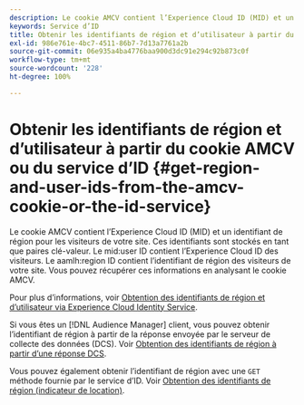 ```yaml
---
description: Le cookie AMCV contient l’Experience Cloud ID (MID) et un identifiant de région pour les visiteurs de votre site. Ces identifiants sont stockés en tant que paires clé-valeur. Le mid user ID contient l’Experience Cloud ID des visiteurs. Le aamlh region ID contient l’identifiant de région des visiteurs de votre site. Vous pouvez récupérer ces informations en analysant le cookie AMCV.
keywords: Service d’ID
title: Obtenir les identifiants de région et d’utilisateur à partir du cookie AMCV ou du service d’ID
exl-id: 986e761e-4bc7-4511-86b7-7d13a7761a2b
source-git-commit: 06e935a4ba4776baa900d3dc91e294c92b873c0f
workflow-type: tm+mt
source-wordcount: '228'
ht-degree: 100%

---
```


# Obtenir les identifiants de région et d’utilisateur à partir du cookie AMCV ou du service d’ID {#get-region-and-user-ids-from-the-amcv-cookie-or-the-id-service}

Le cookie AMCV contient l’Experience Cloud ID (MID) et un identifiant de région pour les visiteurs de votre site. Ces identifiants sont stockés en tant que paires clé-valeur. Le mid:user ID contient l’Experience Cloud ID des visiteurs. Le aamlh:region ID contient l’identifiant de région des visiteurs de votre site. Vous pouvez récupérer ces informations en analysant le cookie AMCV.

Pour plus d’informations, voir [Obtention des identifiants de région et d’utilisateur via Experience Cloud Identity Service](https://docs.adobe.com/content/help/fr-FR/audience-manager/user-guide/api-and-sdk-code/dcs/dcs-apis/dcs-mcid-ids.html).

Si vous êtes un [!DNL Audience Manager] client, vous pouvez obtenir l’identifiant de région à partir de la réponse envoyée par le serveur de collecte des données (DCS). Voir [Obtention des identifiants de région à partir d’une réponse DCS](https://docs.adobe.com/content/help/fr-FR/audience-manager/user-guide/api-and-sdk-code/dcs/dcs-apis/dcs-aam-ids.html).

Vous pouvez également obtenir l’identifiant de région avec une `GET` méthode fournie par le service d’ID. Voir [Obtention des identifiants de région (indicateur de location)](../library/get-set/getlocationhint.md#reference-a761030ff06c4439946bb56febf42d4c).
